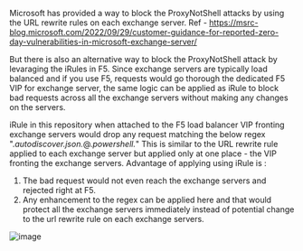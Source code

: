  Microsoft has provided a way to block the ProxyNotShell attacks by using the URL rewrite rules on each exchange server.
Ref - https://msrc-blog.microsoft.com/2022/09/29/customer-guidance-for-reported-zero-day-vulnerabilities-in-microsoft-exchange-server/
 
 But there is also an alternative way to block the ProxyNotShell attack by levaraging the iRules in F5.
 Since exchange servers are typically load balanced and if you use F5, requests would go thorough the dedicated F5 VIP for exchange server, the same logic can be applied as iRule to block bad requests across all the exchange servers without making any changes on the servers.
 
 iRule in this repository when attached to the F5 load balancer VIP fronting exchange servers would drop any request matching the below regex ".*autodiscover\.json.*\@.*powershell.*"
 This is similar to the URL rewrite rule applied to each exchange server but applied only at one place - the VIP fronting the exchange servers.
 Advantage of applying using iRule is :
 1) The bad request would not even reach the exchange servers and rejected right at F5.
 2) Any enhancement to the regex can be applied here and that would protect all the exchange servers immediately 
 instead of potential change to the  url rewrite rule on each exchange servers.


![image](https://user-images.githubusercontent.com/1037523/193436834-3d8c4990-5e04-4421-957b-4787f479be31.png)

